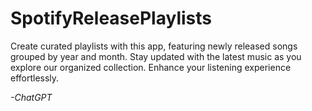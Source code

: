 # SpotifyReleasePlaylists
Create curated playlists with this app, featuring newly released songs grouped by year and month. Stay updated with the latest music as you explore our organized collection. Enhance your listening experience effortlessly.

*-ChatGPT*
